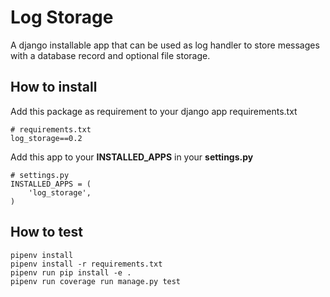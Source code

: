 # Log Storage

A django installable app that can be used as log handler to store messages 
with a database record and optional file storage.

## How to install

Add this package as requirement to your django app requirements.txt

```
# requirements.txt
log_storage==0.2
```

Add this app to your **INSTALLED_APPS** in your **settings.py**

```
# settings.py
INSTALLED_APPS = (
    'log_storage',
)
```


## How to test

```
pipenv install
pipenv install -r requirements.txt
pipenv run pip install -e .
pipenv run coverage run manage.py test
```


